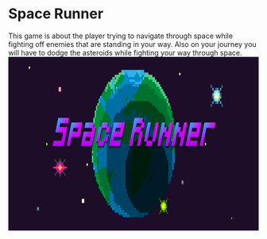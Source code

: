 <h1> Space Runner</h1>
<p> This game is about the player trying to navigate through space while fighting off enemies that are standing in your way. Also on your journey you will have to dodge the asteroids while fighting your way through space.</>
<img src="https://github.com/JoeKHong/Space-Runner/blob/master/InstantPythonGames/Space%20Runner%20Title%20Screen.png" width="800" height="350">

